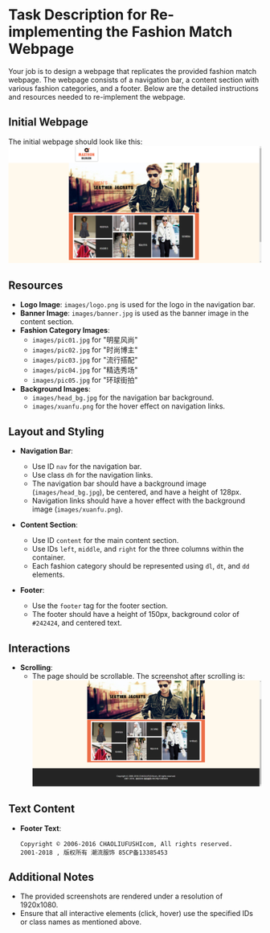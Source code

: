 
# Task Description for Re-implementing the Fashion Match Webpage

Your job is to design a webpage that replicates the provided fashion match webpage. The webpage consists of a navigation bar, a content section with various fashion categories, and a footer. Below are the detailed instructions and resources needed to re-implement the webpage.

## Initial Webpage
The initial webpage should look like this:
![initial webpage](./_images/origin.png)

## Resources
- **Logo Image**: `images/logo.png` is used for the logo in the navigation bar.
- **Banner Image**: `images/banner.jpg` is used as the banner image in the content section.
- **Fashion Category Images**:
  - `images/pic01.jpg` for "明星风尚"
  - `images/pic02.jpg` for "时尚博主"
  - `images/pic03.jpg` for "流行搭配"
  - `images/pic04.jpg` for "精选秀场"
  - `images/pic05.jpg` for "环球街拍"
- **Background Images**:
  - `images/head_bg.jpg` for the navigation bar background.
  - `images/xuanfu.png` for the hover effect on navigation links.

## Layout and Styling
- **Navigation Bar**:
  - Use ID `nav` for the navigation bar.
  - Use class `dh` for the navigation links.
  - The navigation bar should have a background image (`images/head_bg.jpg`), be centered, and have a height of 128px.
  - Navigation links should have a hover effect with the background image (`images/xuanfu.png`).

- **Content Section**:
  - Use ID `content` for the main content section.
  - Use IDs `left`, `middle`, and `right` for the three columns within the container.
  - Each fashion category should be represented using `dl`, `dt`, and `dd` elements.
  
- **Footer**:
  - Use the `footer` tag for the footer section.
  - The footer should have a height of 150px, background color of `#242424`, and centered text.

## Interactions
- **Scrolling**:
  - The page should be scrollable. The screenshot after scrolling is:
    ![scrolled webpage](./_images/origin_scrolled.png)

  
  

## Text Content
- **Footer Text**:
  ```
  Copyright © 2006-2016 CHAOLIUFUSHIcom, All rights reserved.
  2001-2018 , 版权所有 潮流服饰 85CP备13385453
  ```

## Additional Notes
- The provided screenshots are rendered under a resolution of 1920x1080.
- Ensure that all interactive elements (click, hover) use the specified IDs or class names as mentioned above.
